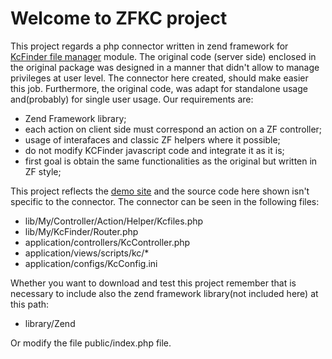 # Welcome to ZFKC project
This project regards a php connector written in zend framework for [KcFinder file manager](http://kcfinder.sunhater.com// "go to KCFinder site") module.
The original code (server side) enclosed in the original package was designed in a manner that didn't allow to manage privileges at user level.
The connector here created, should make easier this job. Furthermore, the original code, was adapt for standalone usage and(probably) for single user usage.
Our requirements are:

- Zend Framework library;
- each action on client side must correspond an action on a ZF controller;
- usage of interafaces and classic ZF helpers where it possible;
- do not modify KCFinder javascript code and integrate it as it is;
- first goal is obtain the same functionalities as the original but written in ZF style;
 
This project reflects the [demo site](http://zfkc.ovum.it/ "jump to zfkc.ovum.it") and the source code here shown 
isn't specific to the connector. The connector can be seen in the following files:

- lib/My/Controller/Action/Helper/Kcfiles.php
- lib/My/KcFinder/Router.php
- application/controllers/KcController.php
- application/views/scripts/kc/*
- application/configs/KcConfig.ini

Whether you want to download and test this project remember that is necessary to include also the zend framework library(not included here) at this path:

- library/Zend

Or modify the file public/index.php file.
